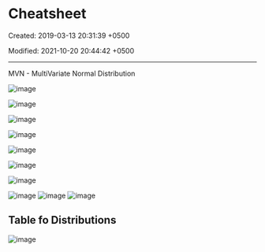 # Cheatsheet

Created: 2019-03-13 20:31:39 +0500

Modified: 2021-10-20 20:44:42 +0500

---

MVN - MultiVariate Normal Distribution

![image](media/Cheatsheet-image1.png)

![image](media/Cheatsheet-image2.png)

![image](media/Cheatsheet-image3.png)

![image](media/Cheatsheet-image4.png)

![image](media/Cheatsheet-image5.png)

![image](media/Cheatsheet-image6.png)

![image](media/Cheatsheet-image7.png)

![image](media/Cheatsheet-image8.png)
![image](media/Cheatsheet-image9.jpg)
![image](media/Cheatsheet-image10.jpg)

## Table fo Distributions

![image](media/Cheatsheet-image11.jpg)

